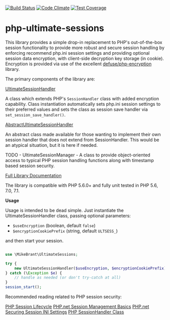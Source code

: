 [![Build Status](https://travis-ci.org/mikecbrant/php-ultimate-sessions.svg?branch=master)](https://travis-ci.org/mikecbrant/php-ultimate-sessions)
[![Code Climate](https://codeclimate.com/github/mikecbrant/php-ultimate-sessions/badges/gpa.svg)](https://codeclimate.com/github/mikecbrant/php-ultimate-sessions)
[![Test Coverage](https://codeclimate.com/github/mikecbrant/php-ultimate-sessions/badges/coverage.svg)](https://codeclimate.com/github/mikecbrant/php-ultimate-sessions/coverage)

# php-ultimate-sessions

This library provides a simple drop-in replacement to PHP's out-of-the-box 
session functionality to provide more robust and secure session handling by 
enforcing recommend php.ini session settings and providing optional session 
data encryption, with client-side decryption key storage (in cookie). 
Encryption is provided via use of the excellent [defuse/php-encryption](https://github.com/defuse/php-encryption) library.

The primary components of the library are:

[UltimateSessionHandler](docs/MikeBrant-UltimateSessions-UltimateSessionHandler.md)

A class which extends PHP's `SessionHandler` class with added encryption 
capability. Class instantiation automatically sets php.ini session settings 
to their preferred values and sets the class as session save handler via 
`set_session_save_handler()`.

[AbstractUltimateSessionHandler](docs/MikeBrant-UltimateSessions-AbstractUltimateSessionHandler.md)

An abstract class made available for those wanting to implement their own 
session handler that does not extend from SessionHandler.  This would be an 
atypical situation, but it is here if needed.

TODO - UltimateSessionManager - A class to provide object-oriented access to 
typical PHP session handling functions along with timestamp based session 
security.

[Full Library Documentation](docs/UltimateSession.md)

The library is compatible with PHP 5.6.0+ and fully unit tested in PHP 5.6, 
7.0, 7.1.

**Usage**

Usage is intended to be dead simple.  Just instantiate the 
UltimateSessionHandler class, passing optional parameters:
- `$useEncryption` (boolean, default `false`)
- `$encryptionCookiePrefix` (string, default `ULTSESS_`)

and then start your session.

```php

use \MikeBrant\UltimateSessions;

try {
    new UltimateSessionHandler($useEncryption, $encryptionCookiePrefix);
} catch (\Exception $e) {
    // handle as needed (or don't try-catch at all)
}
session_start();
```

Recommended reading related to PHP session security:

[PHP Session Lifecycle](https://gist.github.com/mindplay-dk/623bdd50c1b4c0553cd3)
[PHP.net Session Management Basics](http://php.net/manual/en/features.session.security.management.php)
[PHP.net Securing Session INI Settings](http://php.net/manual/en/session.security.ini.php)
[PHP SessionHandler Class](http://php.net/manual/en/class.sessionhandler.php)